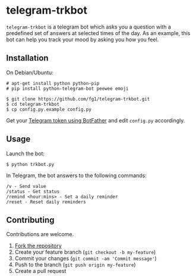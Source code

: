 telegram-trkbot
===============

`telegram-trkbot` is a telegram bot which asks you a question with a predefined set of answers at selected times of the day.
As an example, this bot can help you track your mood by asking you how you feel.


## Installation

On Debian/Ubuntu:
```
# apt-get install python python-pip
# pip install python-telegram-bot peewee emoji

$ git clone https://github.com/fg1/telegram-trkbot.git
$ cd telegram-trkbot
$ cp config.py.example config.py
```

Get your [Telegram token using BotFather](https://core.telegram.org/bots#3-how-do-i-create-a-bot) and edit `config.py` accordingly.


## Usage

Launch the bot:
```
$ python trkbot.py
```

In Telegram, the bot answers to the following commands:
```
/v - Send value
/status - Get status
/remind <hour:mins> - Set a daily reminder
/reset - Reset daily reminders
```

## Contributing

Contributions are welcome.

1. [Fork the repository](https://github.com/fg1/telegram-trkbot/fork)
2. Create your feature branch (`git checkout -b my-feature`)
3. Commit your changes (`git commit -am 'Commit message'`)
4. Push to the branch (`git push origin my-feature`)
5. Create a pull request
